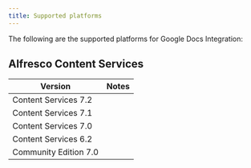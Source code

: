 ```yaml
---
title: Supported platforms
---
```


The following are the supported platforms for Google Docs Integration:

## Alfresco Content Services

| Version | Notes |
| ------- | ----- |
| Content Services 7.2 | |
| Content Services 7.1 | |
| Content Services 7.0 | |
| Content Services 6.2 | |
| Community Edition 7.0 | |
